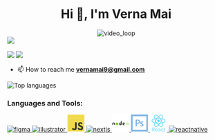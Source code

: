 
<h1 align="center">Hi 👋, I'm Verna Mai</h1>

<div align="center" >
 <img style="width:350px;height:200px;" src="https://user-images.githubusercontent.com/91351209/224514026-275df0a3-7798-4060-9a31-ed53d8f78ca3.gif" alt="video_loop">
</div>

<img src="https://img.shields.io/badge/-css-1572B6?logo=css3&logoColor=fff">

<img src="https://img.shields.io/badge/-HTML-e34f26?logo=html5&logoColor=fff"> <img src="https://img.shields.io/badge/-css-1572B6?logo=css3&logoColor=fff">

- 📫 How to reach me **vernamai9@gmail.com**

![Top languages](https://github-readme-stats.vercel.app/api/top-langs/?username=VERNAMAK&show_icons=true&theme=radical)



<p align="left"></p>

<h3 align="left">Languages and Tools:</h3>
<p align="left"> <a href="https://www.figma.com/" target="_blank" rel="noreferrer"> <img src="https://www.vectorlogo.zone/logos/figma/figma-icon.svg" alt="figma" width="40" height="40"/> </a> <a href="https://www.adobe.com/in/products/illustrator.html" target="_blank" rel="noreferrer"> <img src="https://www.vectorlogo.zone/logos/adobe_illustrator/adobe_illustrator-icon.svg" alt="illustrator" width="40" height="40"/> </a> <a href="https://developer.mozilla.org/en-US/docs/Web/JavaScript" target="_blank" rel="noreferrer"> <img src="https://raw.githubusercontent.com/devicons/devicon/master/icons/javascript/javascript-original.svg" alt="javascript" width="40" height="40"/> </a> <a href="https://nextjs.org/" target="_blank" rel="noreferrer"> <img src="https://cdn.worldvectorlogo.com/logos/nextjs-2.svg" alt="nextjs" width="40" height="40"/> </a> <a href="https://nodejs.org" target="_blank" rel="noreferrer"> <img src="https://raw.githubusercontent.com/devicons/devicon/master/icons/nodejs/nodejs-original-wordmark.svg" alt="nodejs" width="40" height="40"/> </a> <a href="https://www.photoshop.com/en" target="_blank" rel="noreferrer"> <img src="https://raw.githubusercontent.com/devicons/devicon/master/icons/photoshop/photoshop-line.svg" alt="photoshop" width="40" height="40"/> </a> <a href="https://reactjs.org/" target="_blank" rel="noreferrer"> <img src="https://raw.githubusercontent.com/devicons/devicon/master/icons/react/react-original-wordmark.svg" alt="react" width="40" height="40"/> </a> <a href="https://reactnative.dev/" target="_blank" rel="noreferrer"> <img src="https://reactnative.dev/img/header_logo.svg" alt="reactnative" width="40" height="40"/> </a> </p>
</p>
